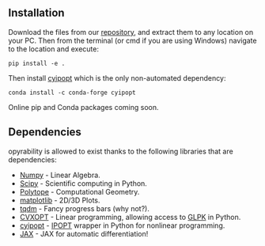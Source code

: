 ## Installation

Download the files from our [repository](https://github.com/victoraalves/python_operability), and extract them to any location on your PC. Then from the terminal (or cmd if you are using Windows) navigate to the location and execute:

```console
pip install -e . 
```

Then install [cyipopt](https://github.com/mechmotum/cyipopt) which is the only non-automated dependency:

```console
conda install -c conda-forge cyipopt
```

Online pip and Conda packages coming soon.

## Dependencies

opyrability is allowed to exist thanks to the following libraries that are dependencies:

- [Numpy](https://numpy.org/) - Linear Algebra.
- [Scipy](https://scipy.org/) - Scientific computing in Python.
- [Polytope](https://github.com/tulip-control/polytope) - Computational Geometry.
- [matplotlib](https://matplotlib.org/) - 2D/3D Plots.
- [tqdm](https://tqdm.github.io/) - Fancy progress bars (why not?).
- [CVXOPT](https://cvxopt.org/) - Linear programming, allowing access to [GLPK](https://www.gnu.org/software/glpk/) in Python.
- [cyipopt](https://github.com/mechmotum/cyipopt) - [IPOPT](https://coin-or.github.io/Ipopt/) wrapper in Python for nonlinear programming.
- [JAX](https://jax.readthedocs.io/en/latest/) - JAX for automatic differentiation!
